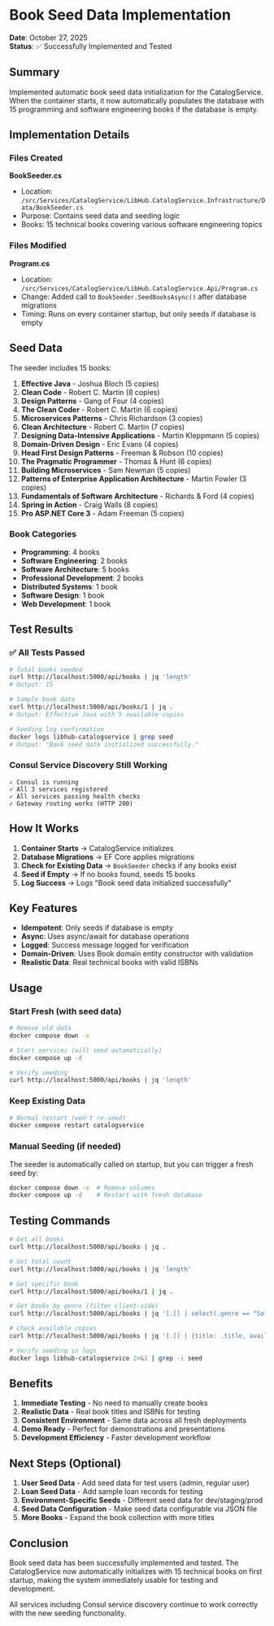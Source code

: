 # Book Seed Data Implementation

**Date**: October 27, 2025  
**Status**: ✅ Successfully Implemented and Tested

## Summary

Implemented automatic book seed data initialization for the CatalogService. When the container starts, it now automatically populates the database with 15 programming and software engineering books if the database is empty.

## Implementation Details

### Files Created

**BookSeeder.cs**
- Location: `/src/Services/CatalogService/LibHub.CatalogService.Infrastructure/Data/BookSeeder.cs`
- Purpose: Contains seed data and seeding logic
- Books: 15 technical books covering various software engineering topics

### Files Modified

**Program.cs**
- Location: `/src/Services/CatalogService/LibHub.CatalogService.Api/Program.cs`
- Change: Added call to `BookSeeder.SeedBooksAsync()` after database migrations
- Timing: Runs on every container startup, but only seeds if database is empty

## Seed Data

The seeder includes 15 books:

1. **Effective Java** - Joshua Bloch (5 copies)
2. **Clean Code** - Robert C. Martin (8 copies)
3. **Design Patterns** - Gang of Four (4 copies)
4. **The Clean Coder** - Robert C. Martin (6 copies)
5. **Microservices Patterns** - Chris Richardson (3 copies)
6. **Clean Architecture** - Robert C. Martin (7 copies)
7. **Designing Data-Intensive Applications** - Martin Kleppmann (5 copies)
8. **Domain-Driven Design** - Eric Evans (4 copies)
9. **Head First Design Patterns** - Freeman & Robson (10 copies)
10. **The Pragmatic Programmer** - Thomas & Hunt (6 copies)
11. **Building Microservices** - Sam Newman (5 copies)
12. **Patterns of Enterprise Application Architecture** - Martin Fowler (3 copies)
13. **Fundamentals of Software Architecture** - Richards & Ford (4 copies)
14. **Spring in Action** - Craig Walls (8 copies)
15. **Pro ASP.NET Core 3** - Adam Freeman (5 copies)

### Book Categories

- **Programming**: 4 books
- **Software Engineering**: 2 books
- **Software Architecture**: 5 books
- **Professional Development**: 2 books
- **Distributed Systems**: 1 book
- **Software Design**: 1 book
- **Web Development**: 1 book

## Test Results

### ✅ All Tests Passed

```bash
# Total books seeded
curl http://localhost:5000/api/books | jq 'length'
# Output: 15

# Sample book data
curl http://localhost:5000/api/books/1 | jq .
# Output: Effective Java with 5 available copies

# Seeding log confirmation
docker logs libhub-catalogservice | grep seed
# Output: "Book seed data initialized successfully."
```

### Consul Service Discovery Still Working

```
✓ Consul is running
✓ All 3 services registered
✓ All services passing health checks
✓ Gateway routing works (HTTP 200)
```

## How It Works

1. **Container Starts** → CatalogService initializes
2. **Database Migrations** → EF Core applies migrations
3. **Check for Existing Data** → `BookSeeder` checks if any books exist
4. **Seed if Empty** → If no books found, seeds 15 books
5. **Log Success** → Logs "Book seed data initialized successfully"

## Key Features

- **Idempotent**: Only seeds if database is empty
- **Async**: Uses async/await for database operations
- **Logged**: Success message logged for verification
- **Domain-Driven**: Uses Book domain entity constructor with validation
- **Realistic Data**: Real technical books with valid ISBNs

## Usage

### Start Fresh (with seed data)
```bash
# Remove old data
docker compose down -v

# Start services (will seed automatically)
docker compose up -d

# Verify seeding
curl http://localhost:5000/api/books | jq 'length'
```

### Keep Existing Data
```bash
# Normal restart (won't re-seed)
docker compose restart catalogservice
```

### Manual Seeding (if needed)
The seeder is automatically called on startup, but you can trigger a fresh seed by:
```bash
docker compose down -v  # Remove volumes
docker compose up -d    # Restart with fresh database
```

## Testing Commands

```bash
# Get all books
curl http://localhost:5000/api/books | jq .

# Get total count
curl http://localhost:5000/api/books | jq 'length'

# Get specific book
curl http://localhost:5000/api/books/1 | jq .

# Get books by genre (filter client-side)
curl http://localhost:5000/api/books | jq '[.[] | select(.genre == "Software Architecture")]'

# Check available copies
curl http://localhost:5000/api/books | jq '[.[] | {title: .title, available: .availableCopies}]'

# Verify seeding in logs
docker logs libhub-catalogservice 2>&1 | grep -i seed
```

## Benefits

1. **Immediate Testing** - No need to manually create books
2. **Realistic Data** - Real book titles and ISBNs for testing
3. **Consistent Environment** - Same data across all fresh deployments
4. **Demo Ready** - Perfect for demonstrations and presentations
5. **Development Efficiency** - Faster development workflow

## Next Steps (Optional)

1. **User Seed Data** - Add seed data for test users (admin, regular user)
2. **Loan Seed Data** - Add sample loan records for testing
3. **Environment-Specific Seeds** - Different seed data for dev/staging/prod
4. **Seed Data Configuration** - Make seed data configurable via JSON file
5. **More Books** - Expand the book collection with more titles

## Conclusion

Book seed data has been successfully implemented and tested. The CatalogService now automatically initializes with 15 technical books on first startup, making the system immediately usable for testing and development.

All services including Consul service discovery continue to work correctly with the new seeding functionality.
